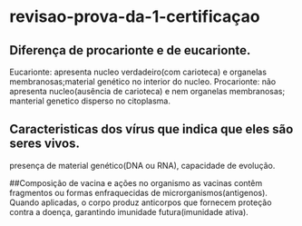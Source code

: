 # revisao-prova-da-1-certificaçao

## Diferença de procarionte e de eucarionte.
Eucarionte: apresenta nucleo verdadeiro(com carioteca) e organelas membranosas;material genético no interior do nucleo.
Procarionte: não apresenta nucleo(ausência de carioteca) e nem organelas membranosas; manterial genetico disperso no citoplasma.

## Caracteristicas dos vírus que indica que eles são seres vivos.
presença de material genético(DNA ou RNA), capacidade de evolução.

##Composição de vacina e ações no organismo
as vacinas contêm fragmentos ou formas enfraquecidas de microrganismos(antigenos). Quando aplicadas, o corpo produz anticorpos que fornecem proteção contra a doença, garantindo imunidade futura(imunidade ativa).




